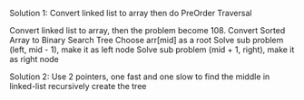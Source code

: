 Solution 1: Convert linked list to array then do PreOrder Traversal

Convert linked list to array, then the problem become 108. Convert Sorted Array to Binary Search Tree
Choose arr[mid] as a root
Solve sub problem (left, mid - 1), make it as left node
Solve sub problem (mid + 1, right), make it as right node

Solution 2: Use 2 pointers, one fast and one slow to find the middle in linked-list
recursively create the tree